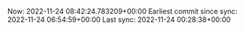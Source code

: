 Now: 2022-11-24 08:42:24.783209+00:00 Earliest commit since sync: 2022-11-24 06:54:59+00:00 Last sync: 2022-11-24 00:28:38+00:00
